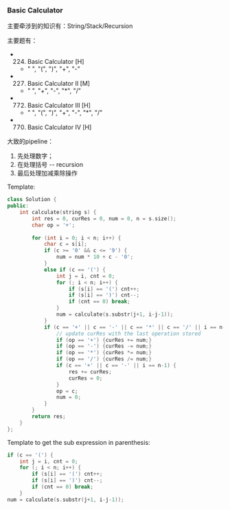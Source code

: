 ### Basic Calculator

主要牵涉到的知识有：String/Stack/Recursion

主要题有：
- 224. Basic Calculator [H]
	- " ", "(", ")", "+", "-"
- 227. Basic Calculator II [M]
	- " ", "+", "-", "*", "/"
- 772. Basic Calculator III [H]
	- " ", "(", ")", "+", "-", "*", "/"
- 770. Basic Calculator IV [H]

大致的pipeline：
1. 先处理数字；
2. 在处理括号 -- recursion
3. 最后处理加减乘除操作

Template:

```C++
class Solution {
public:
    int calculate(string s) {
        int res = 0, curRes = 0, num = 0, n = s.size();
        char op = '+';
        
        for (int i = 0; i < n; i++) {
            char c = s[i];
            if (c >= '0' && c <= '9') {
                num = num * 10 + c - '0';
            }
            else if (c == '(') {
                int j = i, cnt = 0;
                for (; i < n; i++) {
                    if (s[i] == '(') cnt++;
                    if (s[i] == ')') cnt--;
                    if (cnt == 0) break;
                }
                num = calculate(s.substr(j+1, i-j-1));
            }
            if (c == '+' || c == '-' || c == '*' || c == '/' || i == n-1) {
                // update curRes with the last operation stored
                if (op == '+') {curRes += num;}
                if (op == '-') {curRes -= num;}
                if (op == '*') {curRes *= num;}
                if (op == '/') {curRes /= num;}
                if (c == '+' || c == '-' || i == n-1) {
                    res += curRes;
                    curRes = 0;
                }
                op = c;
                num = 0;
            }
        }
        return res;
    }
};

```


Template to get the sub expression in parenthesis:

```C++
if (c == '(') {
    int j = i, cnt = 0;
    for (; i < n; i++) {
        if (s[i] == '(') cnt++;
        if (s[i] == ')') cnt--;
        if (cnt == 0) break;
    }   
num = calculate(s.substr(j+1, i-j-1));
```